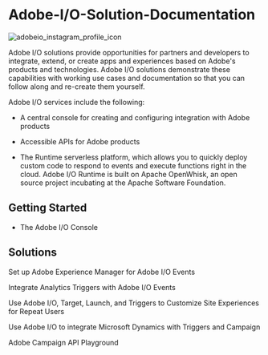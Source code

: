 # Adobe-I/O-Solution-Documentation
![adobeio_instagram_profile_icon](https://user-images.githubusercontent.com/29133525/33696452-8ad02254-dabf-11e7-9dc4-9c44d5942317.png)

Adobe I/O solutions provide opportunities for partners and developers to integrate, extend, or create apps and experiences based on Adobe's products and technologies. Adobe I/O solutions demonstrate these capabilities with working use cases and documentation so that you can follow along and re-create them yourself.  

Adobe I/O services include the following:

* A central console for creating and configuring integration with Adobe products

* Accessible APIs for Adobe products

* The Runtime serverless platform, which allows you to quickly deploy custom code to respond to events and execute functions right in the cloud. Adobe I/O Runtime is built on Apache OpenWhisk, an open source project incubating at the Apache Software Foundation.

## Getting Started

* The Adobe I/O Console




## Solutions

Set up Adobe Experience Manager for Adobe I/O Events

Integrate Analytics Triggers with Adobe I/O Events

Use Adobe I/O, Target, Launch, and Triggers to Customize Site Experiences for Repeat Users

Use Adobe I/O to integrate Microsoft Dynamics with Triggers and Campaign

Adobe Campaign API Playground






